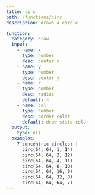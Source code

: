 ```yaml
---
title: circ
path: /functions/circ
description: draws a circle

function:
  category: draw
  input:
    - name: x
      type: number
      desc: center x
    - name: y
      type: number
      desc: center y
    - name: r
      type: number
      desc: radius
      default: 4
    - name: col
      type: number
      desc: border color
      default: draw state color
  output:
    type: nil
  examples:
    7 concentric circles: |
      circ(64, 64, 1, 14)
      circ(64, 64, 2, 12)
      circ(64, 64, 4, 11)
      circ(64, 64, 8, 10)
      circ(64, 64, 16, 9)
      circ(64, 64, 32, 8)
      circ(64, 64, 64, 7)
---
```

